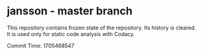 # jansson - master branch

This repository contains frozen state of the repository.
Its history is cleared. It is used only for static code
analysis with Codacy.

Commit Time: 1705468547